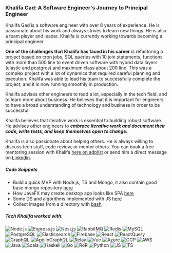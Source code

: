 ### Khalifa Gad: A Software Engineer's Journey to Principal Engineer

Khalifa Gad is a software engineer with over 8 years of experience. He is passionate about his work and always strives to learn new things. He is also a team player and leader. Khalifa is currently working towards becoming a principal engineer.

**One of the challenges that Khalifa has faced in his career** is refactoring a project based on cron jobs, SQL queries with 10 join statements, functions with more than 500 line to event driven software with hybrid data layers (elastic and postgres) and maximum class about 200 line. This was a complex project with a lot of dynamics that required careful planning and execution. Khalifa was able to lead his team to successfully complete the project, and it is now running smoothly in production.

Khalifa advises other engineers to read a lot, especially in the tech field, and to learn more about business. He believes that it is important for engineers to have a broad understanding of technology and business in order to be successful.

Khalifa believes that iterative work is essential to building robust software. He advises other engineers to _**embrace iterative work and document their code, write tests, and keep themselves open to change.**_

Khalifa is also passionate about helping others. He is always willing to discuss tech stuff, code review, or mentor others. You can book a free mentoring session with Khalifa [here on adplist](https://adplist.org/mentors/khalifa-gad) or send him a direct message on [Linkedin](https://www.linkedin.com/in/khalifa-gad-539671175/).


##### Code Snippets
- Build a quick MVP with Node.js, TS and Mongo, it also contain good base mongo repository [here](https://github.com/KhalifaGad/eagles-backend)
- How JavaFX may create desktop app looks like SPA [here](https://github.com/KhalifaGad/ElSarh-Project)
- Some DS and algorithms implemented with JS [here](https://github.com/KhalifaGad/Algorithms-DataStructure)
- Collect images from a directory with [bash](https://github.com/KhalifaGad/collect-images)


##### Tech Khalifa worked with:
![Node.js](https://img.shields.io/badge/Node.JS-339933?style=flat-square&logo=nodedotjs&logoColor=white)
![Express.js](https://img.shields.io/badge/Express.JS-000000?style=flat-square&logo=express&logoColor=white)
![Nest.js](https://img.shields.io/badge/Nest.JS-E0234E?style=flat-square&logo=nestjs&logoColor=white)
![RabbitMQ](https://img.shields.io/badge/RabbitMQ-FF6600?style=flat-square&logo=rabbitmq&logoColor=white)
![Redis](https://img.shields.io/badge/Redis-DC382D?style=flat-square&logo=redis&logoColor=white)
![MySQL](https://img.shields.io/badge/MySQL-4479A1?style=flat-square&logo=mysql&logoColor=white)
![PostgreSQL](https://img.shields.io/badge/PostgreSQL-4169E1?style=flat-square&logo=postgresql&logoColor=white)
![Elasticsearch](https://img.shields.io/badge/Elasticsearch-005571?style=flat-square&logo=elasticsearch&logoColor=white)
![Firebase](https://img.shields.io/badge/Firebase-FFCA28?style=flat-square&logo=firebase&logoColor=white)
![React](https://img.shields.io/badge/React-61DAFB?style=flat-square&logo=react&logoColor=white)
![ReactQuery](https://img.shields.io/badge/React%20Query-FF4154?style=flat-square&logo=reactquery&logoColor=white)
![GraphQL](https://img.shields.io/badge/GraphQL-E10098?style=flat-square&logo=graphql&logoColor=white)
![ApolloGraphQL](https://img.shields.io/badge/Apollo%20GraphQL-E10098?style=flat-square&logo=apollographql&logoColor=white)
![Relay](https://img.shields.io/badge/Relay-F26B00?style=flat-square&logo=relay&logoColor=white)
![Vue](https://img.shields.io/badge/Vue-4FC08D?style=flat-square&logo=vuedotjs&logoColor=white)
![Azure](https://img.shields.io/badge/Azure-0078D4?style=flat-square&logo=microsoftazure&logoColor=white)
![GCP](https://img.shields.io/badge/GCP-0078D4?style=flat-square&logo=googlecloud&logoColor=white)
![AWS](https://img.shields.io/badge/AWS-FF9900?style=flat-square&logo=amazonaws&logoColor=white)
![Java](https://img.shields.io/badge/Java-437291?style=flat-square&logo=openjdk&logoColor=white)
![Scala](https://img.shields.io/badge/Scala-437291?style=flat-square&logo=scala&logoColor=white)
![Haskell](https://img.shields.io/badge/Haskell-5D4F85?style=flat-square&logo=haskell&logoColor=white)
![Go](https://img.shields.io/badge/Go-00ADD8?style=flat-square&logo=go&logoColor=white)
![RoR](https://img.shields.io/badge/RoR-D30001?style=flat-square&logo=rubyonrails&logoColor=white)
![Python](https://img.shields.io/badge/Python-3776AB?style=flat-square&logo=python&logoColor=white)
![JS](https://img.shields.io/badge/JS-F7DF1E?style=flat-square&logo=javascript&logoColor=white)
![TS](https://img.shields.io/badge/TS-3178C6?style=flat-square&logo=typescript&logoColor=white)
